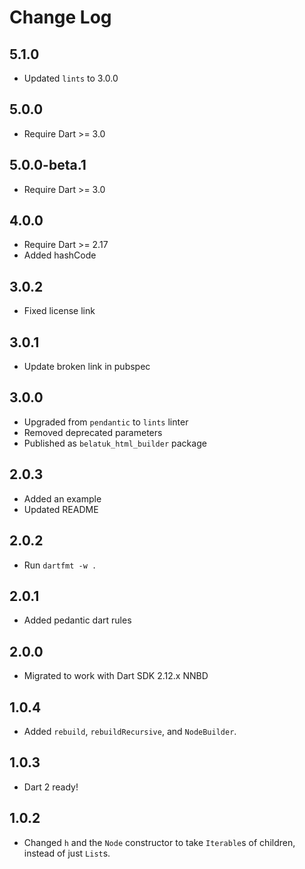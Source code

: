 # Change Log

## 5.1.0

* Updated `lints` to 3.0.0

## 5.0.0

* Require Dart >= 3.0

## 5.0.0-beta.1

* Require Dart >= 3.0

## 4.0.0

* Require Dart >= 2.17
* Added hashCode

## 3.0.2

* Fixed license link

## 3.0.1

* Update broken link in pubspec

## 3.0.0

* Upgraded from `pendantic` to `lints` linter
* Removed deprecated parameters
* Published as `belatuk_html_builder` package

## 2.0.3

* Added an example
* Updated README

## 2.0.2

* Run `dartfmt -w .`

## 2.0.1

* Added pedantic dart rules

## 2.0.0

* Migrated to work with Dart SDK 2.12.x NNBD

## 1.0.4

* Added `rebuild`, `rebuildRecursive`, and `NodeBuilder`.

## 1.0.3

* Dart 2 ready!

## 1.0.2

* Changed `h` and the `Node` constructor to take `Iterable`s of children, instead of just `List`s.
